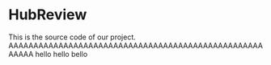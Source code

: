 # HubReview

This is the source code of our project.
AAAAAAAAAAAAAAAAAAAAAAAAAAAAAAAAAAAAAAAAAAAAAAAAAAAAAAAA
hello hello bello
